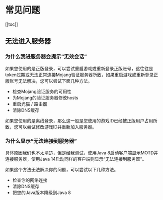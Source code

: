 # 常见问题

[[toc]]

## 无法进入服务器

### 为什么我进服务器会提示“无效会话”

如果您使用的是正版登录，可以尝试重启游戏或重新登录正版账号，这往往是token过期或无法正常连接Mojang验证服务器所致，如果重启游戏或重新登录正版账号无法解决，您可以尝试下面几种方法。

+ 检查Mojang验证服务的可用性
+ 为Mojang的验证服务器修改hosts
+ 重启光猫 / 路由器
+ 清除DNS缓存

如果您使用的是离线登录，那么这一般是您使用的游戏ID已经被正版用户占用所致，您可以尝试修改游戏ID并重新加入服务器。

### 为什么显示“无法连接到服务器”

具体原因我们也不太清楚，但是经我测试，使用Java 8启动客户端显示MOTD并连接服务器，使用Java 14启动同样的客户端则显示“无法连接到服务器”。

如果这个方法无法解决你的问题，可以尝试以下几种方法。

+ 检查你的网络连接
+ 清除DNS缓存
+ 把您的Java版本降级到Java 8
